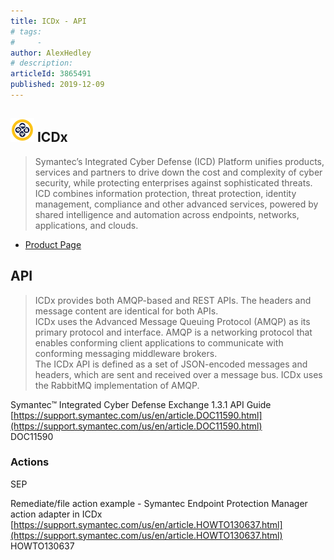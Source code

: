 ```yaml
---
title: ICDx - API
# tags:
#     - 
author: AlexHedley
# description: 
articleId: 3865491
published: 2019-12-09
---
```


## ![ICDx Logo](images\ICDx-logo-small.png) ICDx

> Symantec’s Integrated Cyber Defense (ICD) Platform unifies products, services and partners to drive down the cost and complexity of cyber security, while protecting enterprises against sophisticated threats. ICD combines information protection, threat protection, identity management, compliance and other advanced services, powered by shared intelligence and automation across endpoints, networks, applications, and clouds.

- [Product Page](https://www.symantec.com/theme/integrated-cyber-defense)

## API

> ICDx provides both AMQP-based and REST APIs. The headers and message content are identical for both APIs.  
> 	ICDx uses the Advanced Message Queuing Protocol (AMQP) as its primary protocol and interface. AMQP is a networking protocol that enables conforming client applications to communicate with conforming messaging middleware brokers.  
> 	The ICDx API is defined as a set of JSON-encoded messages and headers, which are sent and received over a message bus. ICDx uses the RabbitMQ implementation of AMQP.

Symantec™ Integrated Cyber Defense Exchange 1.3.1 API Guide  
[https://support.symantec.com/us/en/article.DOC11590.html](https://support.symantec.com/us/en/article.DOC11590.html)  
DOC11590

### Actions
  
SEP
  
Remediate/file action example - Symantec Endpoint Protection Manager action adapter in ICDx  
[https://support.symantec.com/us/en/article.HOWTO130637.html](https://support.symantec.com/us/en/article.HOWTO130637.html)  
HOWTO130637
